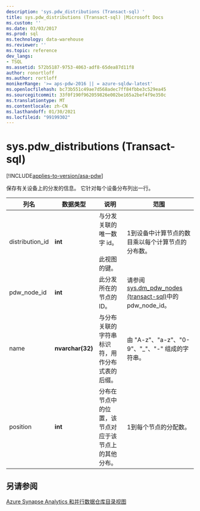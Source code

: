 ```yaml
---
description: 'sys.pdw_distributions (Transact-sql) '
title: sys.pdw_distributions (Transact-sql) |Microsoft Docs
ms.custom: ''
ms.date: 03/03/2017
ms.prod: sql
ms.technology: data-warehouse
ms.reviewer: ''
ms.topic: reference
dev_langs:
- TSQL
ms.assetid: 572b5187-9753-4063-adf8-65dea87d11f8
author: ronortloff
ms.author: rortloff
monikerRange: '>= aps-pdw-2016 || = azure-sqldw-latest'
ms.openlocfilehash: bc73b551c49ae7d568adec7ff84fbbe3c529ea45
ms.sourcegitcommit: 33f0f190f962059826e002be165a2bef4f9e350c
ms.translationtype: MT
ms.contentlocale: zh-CN
ms.lasthandoff: 01/30/2021
ms.locfileid: "99199302"
---
```

# <a name="syspdw_distributions-transact-sql"></a>sys.pdw_distributions (Transact-sql) 
[!INCLUDE[applies-to-version/asa-pdw](../../includes/applies-to-version/asa-pdw.md)]

  保存有关设备上的分发的信息。 它针对每个设备分布列出一行。  
  
|列名|数据类型|说明|范围|  
|-----------------|---------------|-----------------|-----------|  
|distribution_id|**int**|与分发关联的唯一数字 id。<br /><br /> 此视图的键。|1到设备中计算节点的数目乘以每个计算节点的分布数。|  
|pdw_node_id|**int**|此分发所在的节点的 ID。|请参阅 [sys.dm_pdw_nodes &#40;transact-sql&#41;](../../relational-databases/system-dynamic-management-views/sys-dm-pdw-nodes-transact-sql.md)中的 pdw_node_id。|  
|name|**nvarchar(32)**|与分布关联的字符串标识符，用作分布式表的后缀。|由 "A-z"、"a-z"、"0-9"、"_"、"-" 组成的字符串。|  
|position|**int**|分布在节点中的位置，该节点对应于该节点上的其他分布。|1到每个节点的分配数。|  
  
## <a name="see-also"></a>另请参阅  
 [Azure Synapse Analytics 和并行数据仓库目录视图](../../relational-databases/system-catalog-views/sql-data-warehouse-and-parallel-data-warehouse-catalog-views.md)  
  
  
